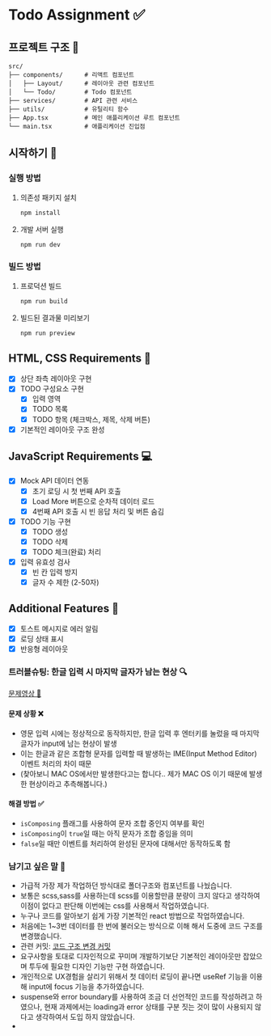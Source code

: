 # Todo Assignment ✅

## 프로젝트 구조 📁
```
src/
├── components/      # 리액트 컴포넌트
│   ├── Layout/      # 레이아웃 관련 컴포넌트
│   └── Todo/        # Todo 컴포넌트
├── services/        # API 관련 서비스
├── utils/           # 유틸리티 함수
├── App.tsx          # 메인 애플리케이션 루트 컴포넌트
└── main.tsx         # 애플리케이션 진입점
```

## 시작하기 🚀

### 실행 방법
1. 의존성 패키지 설치
   ```bash
   npm install
   ```

2. 개발 서버 실행
   ```bash
   npm run dev
   ```

### 빌드 방법
1. 프로덕션 빌드
   ```bash
   npm run build
   ```

2. 빌드된 결과물 미리보기
   ```bash
   npm run preview
   ```


## HTML, CSS Requirements 🎨
- [x] 상단 좌측 레이아웃 구현
- [x] TODO 구성요소 구현
  - [x] 입력 영역
  - [x] TODO 목록
  - [x] TODO 항목 (체크박스, 제목, 삭제 버튼)
- [x] 기본적인 레이아웃 구조 완성

## JavaScript Requirements 💻
- [x] Mock API 데이터 연동
  - [x] 초기 로딩 시 첫 번째 API 호출
  - [x] Load More 버튼으로 순차적 데이터 로드
  - [x] 4번째 API 호출 시 빈 응답 처리 및 버튼 숨김
- [x] TODO 기능 구현
  - [x] TODO 생성
  - [x] TODO 삭제
  - [x] TODO 체크(완료) 처리
- [x] 입력 유효성 검사
  - [x] 빈 칸 입력 방지
  - [x] 글자 수 제한 (2-50자)

## Additional Features 🌟
- [x] 토스트 메시지로 에러 알림
- [x] 로딩 상태 표시
- [x] 반응형 레이아웃

### 트러블슈팅: 한글 입력 시 마지막 글자가 남는 현상 🔍
[문제영상 🎥](https://github.com/gbwlxhd97/todo_assign/issues/1)


#### 문제 상황 ❌
- 영문 입력 시에는 정상적으로 동작하지만, 한글 입력 후 엔터키를 눌렀을 때 마지막 글자가 input에 남는 현상이 발생
- 이는 한글과 같은 조합형 문자를 입력할 때 발생하는 IME(Input Method Editor) 이벤트 처리의 차이 때문
- (찾아보니 MAC OS에서만 발생한다고는 합니다.. 제가 MAC OS 이기 때문에 발생한 현상이라고 추측해봅니다.)

#### 해결 방법 ✅
- `isComposing` 플래그를 사용하여 문자 조합 중인지 여부를 확인
- `isComposing`이 `true`일 때는 아직 문자가 조합 중임을 의미
- `false`일 때만 이벤트를 처리하여 완성된 문자에 대해서만 동작하도록 함

### 남기고 싶은 말 💭
- 가급적 가장 제가 작업하던 방식대로 폴더구조와 컴포넌트를 나눴습니다.
- 보통은 scss,sass를 사용하는데 scss를 이용할만큼 분량이 크지 않다고 생각하여 이점이 없다고 판단해 이번에는 css를 사용해서 작업하였습니다.
- 누구나 코드를 알아보기 쉽게 가장 기본적인 react 방법으로 작업하였습니다.
- 처음에는 1~3번 데이터를 한 번에 불러오는 방식으로 이해 해서 도중에 코드 구조를 변경했습니다.
- 관련 커밋: [코드 구조 변경 커밋](https://github.com/gbwlxhd97/todo_assign/commit/f11c467fc19cbeaf5b364dcf89967dc2c98fe412)
- 요구사항을 토대로 디자인적으로 꾸미며 개발하기보단 기본적인 레이아웃만 잡았으며 투두에 필요한 디자인 기능만 구현 하였습니다.
- 개인적으로 UX경험을 살리기 위해서 첫 데이터 로딩이 끝나면 useRef 기능을 이용해 input에 focus 기능을 추가하였습니다.
- suspense와 error boundary를 사용하여 조금 더 선언적인 코드를 작성하려고 하였으나, 현재 과제에서는 loading과 error 상태를 구분 짓는 것이 많이 사용되지 않다고 생각하여서 도입 하지 않았습니다.
- 

